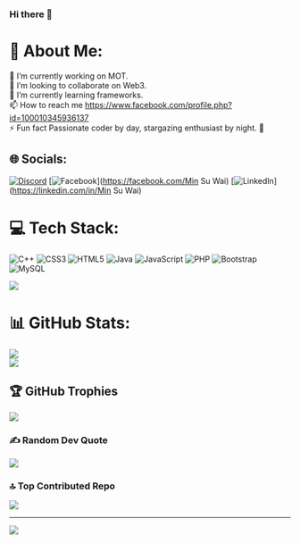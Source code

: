### Hi there 👋

# 💫 About Me:
🔭 I’m currently working on MOT.<br>👯 I’m looking to collaborate on Web3.<br>🌱 I’m currently learning frameworks.<br>📫 How to reach me https://www.facebook.com/profile.php?id=100010345936137<br>⚡ Fun fact Passionate coder by day, stargazing enthusiast by night. 🌌


## 🌐 Socials:
[![Discord](https://img.shields.io/badge/Discord-%237289DA.svg?logo=discord&logoColor=white)](https://discord.gg/Cody_Loop) [![Facebook](https://img.shields.io/badge/Facebook-%231877F2.svg?logo=Facebook&logoColor=white)](https://facebook.com/Min Su Wai) [![LinkedIn](https://img.shields.io/badge/LinkedIn-%230077B5.svg?logo=linkedin&logoColor=white)](https://linkedin.com/in/Min Su Wai) 

# 💻 Tech Stack:
![C++](https://img.shields.io/badge/c++-%2300599C.svg?style=flat&logo=c%2B%2B&logoColor=white) ![CSS3](https://img.shields.io/badge/css3-%231572B6.svg?style=flat&logo=css3&logoColor=white) ![HTML5](https://img.shields.io/badge/html5-%23E34F26.svg?style=flat&logo=html5&logoColor=white) ![Java](https://img.shields.io/badge/java-%23ED8B00.svg?style=flat&logo=java&logoColor=white) ![JavaScript](https://img.shields.io/badge/javascript-%23323330.svg?style=flat&logo=javascript&logoColor=%23F7DF1E) ![PHP](https://img.shields.io/badge/php-%23777BB4.svg?style=flat&logo=php&logoColor=white) ![Bootstrap](https://img.shields.io/badge/bootstrap-%23563D7C.svg?style=flat&logo=bootstrap&logoColor=white) ![MySQL](https://img.shields.io/badge/mysql-%2300f.svg?style=flat&logo=mysql&logoColor=white)

![](https://github-readme-stats.vercel.app/api/top-langs/?username=Minsuwai&theme=radical&hide_border=false&include_all_commits=true&count_private=true&layout=compact)
# 📊 GitHub Stats:
![](https://github-readme-stats.vercel.app/api?username=Minsuwai&theme=radical&hide_border=false&include_all_commits=true&count_private=true)<br/>
![](https://github-readme-streak-stats.herokuapp.com/?user=Minsuwai&theme=radical&hide_border=false)<br/>

## 🏆 GitHub Trophies
![](https://github-profile-trophy.vercel.app/?username=Minsuwai&theme=radical&no-frame=true&no-bg=true&margin-w=4)

### ✍️ Random Dev Quote
![](https://quotes-github-readme.vercel.app/api?type=horizontal&theme=radical)

### 🔝 Top Contributed Repo
![](https://github-contributor-stats.vercel.app/api?username=Minsuwai&limit=5&theme=radical&combine_all_yearly_contributions=true)

---
[![](https://visitcount.itsvg.in/api?id=Minsuwai&icon=0&color=6)](https://visitcount.itsvg.in)

<!-- Proudly created with GPRM ( https://gprm.itsvg.in ) -->
